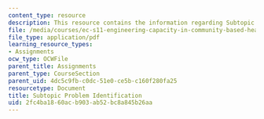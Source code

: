 ```yaml
---
content_type: resource
description: This resource contains the information regarding Subtopic Problem Identification.
file: /media/courses/ec-s11-engineering-capacity-in-community-based-healthcare-fall-2005/2fc4ba1860acb903ab52bc8a845b26aa_MITEC_S11F05_support_intro.pdf
file_type: application/pdf
learning_resource_types:
- Assignments
ocw_type: OCWFile
parent_title: Assignments
parent_type: CourseSection
parent_uid: 4dc5c9fb-c0dc-51e0-ce5b-c160f280fa25
resourcetype: Document
title: Subtopic Problem Identification
uid: 2fc4ba18-60ac-b903-ab52-bc8a845b26aa
---
```

